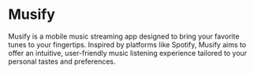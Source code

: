# Musify
Musify is a mobile music streaming app designed to bring your favorite tunes to your fingertips. Inspired by platforms like Spotify, Musify aims to offer an intuitive, user-friendly music listening experience tailored to your personal tastes and preferences.
